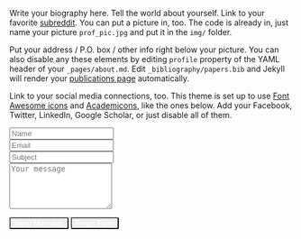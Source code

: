 Write your biography here. Tell the world about yourself. Link to your favorite [subreddit](http://reddit.com). You can put a picture in, too. The code is already in, just name your picture `prof_pic.jpg` and put it in the `img/` folder.

Put your address / P.O. box / other info right below your picture. You can also disable any these elements by editing `profile` property of the YAML header of your `_pages/about.md`. Edit `_bibliography/papers.bib` and Jekyll will render your [publications page](/al-folio/publications/) automatically.

Link to your social media connections, too. This theme is set up to use [Font Awesome icons](https://fontawesome.com/) and [Academicons](https://jpswalsh.github.io/academicons/), like the ones below. Add your Facebook, Twitter, LinkedIn, Google Scholar, or just disable all of them.
<div class="container mt-5">
    <form>
      <div class="form-row">
        <div class="form-group col-md-6">
          <input type="text" class="form-control" id="name" placeholder="Name">
        </div>
        <div class="form-group col-md-6">
          <input type="email" class="form-control" id="email" placeholder="Email">
        </div>
      </div>
      <div class="form-group">
        <input type="text" class="form-control" id="subject" placeholder="Subject">
      </div>
      <div class="form-group">
        <textarea class="form-control" id="message" rows="5" placeholder="Your message"></textarea>
      </div>
      <div class="form-actions" style= " margin-top: 15px;">
        <button type="submit" style="border-radius:5%;color:white;background:rgb(74,202,168}" class="btn ">Send Message</button>
        <button type="reset" style="border-radius:5%;color:white;" class="btn btn-secondary">Reset Form</button>
      </div>
    </form>
  </div>
